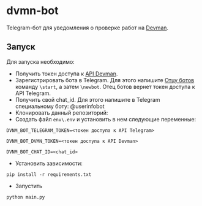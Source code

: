 # dvmn-bot 

Telegram-бот для уведомления о проверке работ на [Devman](https://dvmn.org).

## Запуск
Для запуска необходимо:
- Получить токен доступа к [API Devman](https://dvmn.org/api/docs/).
- Зарегистрировать бота в Telegram. Для этого напишите [Отцу ботов](https://telegram.me/BotFather) команду `\start`, а затем `\newbot`. Отец ботов вернет токен доступа к API Telegram.
- Получить свой chat_id. Для этого напишите в Telegram специальному боту: @userinfobot
- Клонировать данный репозиторий:
- Создать файл ```env\.env``` и установить в нем следующие переменные:

```DVNM_BOT_TELEGRAM_TOKEN=<токен доступа к API Telegram>```

```DVNM_BOT_DVMN_TOKEN=<токен доступа к API Devman>```

```DVNM_BOT_CHAT_ID=<chat_id>```

- Установить зависимости: 

```
pip install -r requirements.txt
```

- Запустить

```
python main.py
```

